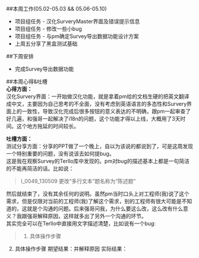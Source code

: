 ##本周工作(05.02-05.03 && 05.06-05.10)
- 项目组任务 - 汉化SurveryMaster界面及错误提示信息
- 项目组任务 - 修改一些小bug
- 项目组任务 - 与pm确定Survey导出数据功能设计方案
- 上周五分享了黑盒测试基础

##下周安排
- 完成Survey导出数据功能

##本周心得&吐槽    
**心得方面：**   
汉化Survery界面：一开始做汉化功能，就是拿着pm给的文档生硬的把英文翻译成中文，主要因为自己思考的不全面，没有考虑到英语语言的多态性和Survery界面上的一致性，导致汉化完成后很多按钮的意义表达的不明确，跟pm一起审查了好几遍，和强哥一起解决了i18n的问题，这个功能才得以上线，大概用了3天时间。这个地方拖延的时间较长。

**吐槽方面：**  
测试分享方面：分享的PPT做了一个晚上，自以为该说的都说到了，可是这周发现一个特别重要的问题，没有说该去如何提bug。  
这是我在观察Survey的Terllo库中发现的。pm对bug的描述基本上都是一句简洁的不能再简洁的话。比如说：
> I_0049_130509 更改“多行文本”题名称为“陈述题”

然后就结束了，没有其余任何的说明。虽然pm当时口头上对工程师(我)说了这个需求，但是仅限对当前的工程师(我)了解这个需求，别的工程师有很大可能是不知道的，这就是个沟通的问题。后来强哥问我，为什么要这么改，这么改有什么意义？我跟强哥解释原因，这样就多出了另外一个沟通的环节。   
其实完全可以在Terllo中直接用文字描述清楚，比如说有一个bug:
> 1. 具体操作步骤
2. 具体操作步骤
期望结果：并解释原因
实际结果：

